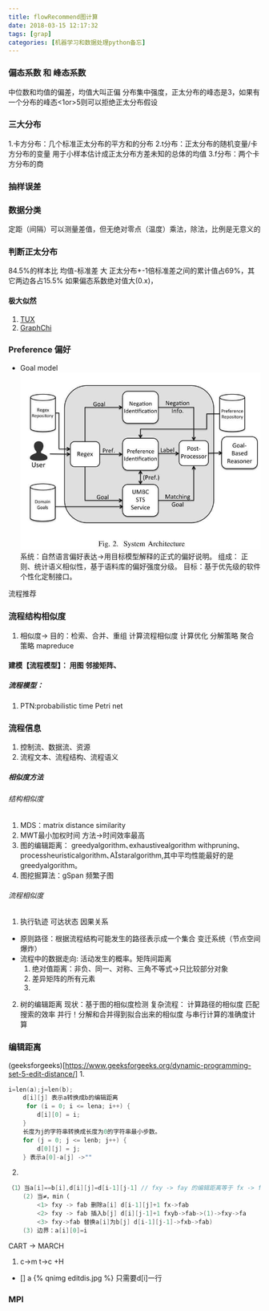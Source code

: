 ```yaml
---
title: flowRecommend图计算
date: 2018-03-15 12:17:32
tags: [grap]
categories: [机器学习和数据处理python备忘]
---
```


### 偏态系数 和 峰态系数
中位数和均值的偏差，均值大叫正偏
分布集中强度，正太分布的峰态是3，如果有一个分布的峰态<1or>5则可以拒绝正太分布假设

### 三大分布
1.卡方分布：几个标准正太分布的平方和的分布
2.t分布：正太分布的随机变量/卡方分布的变量 用于小样本估计成正太分布方差未知的总体的均值
3.f分布：两个卡方分布的商

### 抽样误差

### 数据分类
定距（间隔）可以测量差值，但无绝对零点（温度）乘法，除法，比例是无意义的

### 判断正太分布
84.5%的样本比 均值-标准差 大
正太分布+-1倍标准差之间的累计值占69%，其它两边各占15.5%
如果偏态系数绝对值大(0.x)，

#### 极大似然


1. [TUX](https://www.msra.cn/zh-cn/news/features/tux2-20170410) 
2. [GraphChi](http://blog.sina.com.cn/s/blog_6de3aa8a0102wotb.html)

### Preference 偏好
- Goal model
![goalmodel](\images\goalmodel.jpg)
系统：自然语言偏好表达->用目标模型解释的正式的偏好说明。
组成： 正则、统计语义相似性，基于语料库的偏好强度分级。
目标：基于优先级的软件个性化定制接口。

流程推荐
### 流程结构相似度
1. 相似度-> 目的：检索、合并、重组
计算流程相似度 计算优化
分解策略 聚合策略 mapreduce 
#### 建模【流程模型】： 用图 邻接矩阵、
##### 流程模型： 
1. PTN:probabilistic time Petri net

### 流程信息
1. 控制流、数据流、资源
2. 流程文本、流程结构、流程语义

##### 相似度方法
###### 结构相似度
1. MDS：matrix distance similarity
2. MWT最小加权时间 方法->时间效率最高
1. 图的编辑距离： greedyalgorithm､exhaustivealgorithm withpruning､processheuristicalgorithm､Astaralgorithm,其中平均性能最好的是 greedyalgorithm｡
3. 图挖掘算法：gSpan 频繁子图

###### 流程相似度
1. 执行轨迹 可达状态 因果关系
- 原则路径：根据流程结构可能发生的路径表示成一个集合 变迁系统（节点空间爆炸）
- 流程中的数据走向: 活动发生的概率。矩阵间距离
	1. 绝对值距离：非负、同一、对称、三角不等式->只比较部分对象
	2. 差异矩阵的所有元素
	3. 

2. 树的编辑距离
现状：基于图的相似度检测
复杂流程：
计算路径的相似度 匹配搜索的效率
并行！分解和合并得到拟合出来的相似度 
与串行计算的准确度计算

### 编辑距离
(geeksforgeeks)[https://www.geeksforgeeks.org/dynamic-programming-set-5-edit-distance/]
1. 
```c
i=len(a);j=len(b);
	d[i][j] 表示a转换成b的编辑距离
	 for (i = 0; i <= lena; i++) {
        d[i][0] = i;
    }
    长度为j的字符串转换成长度为0的字符串最小步数。
	for (j = 0; j <= lenb; j++) {
        d[0][j] = j;
    } 表示a[0]-a[j] ->"" 
```
2. 
```c
（1）当a[i]==b[i],d[i][j]=d[i-1][j-1] // fxy -> fay 的编辑距离等于 fx -> fa 
	(2) 当≠，min（
		<1> fxy -> fab 删除a[i] d[i-1][j]+1 fx->fab
		<2> fxy -> fab 插入b[j] d[i][j-1]+1 fxyb->fab->(1)->fxy->fa
		<3> fxy->fab 替换a[i]为b[j] d[i-1][j-1]->fxb->fab)
	(3) 边界：a[i][0]=i
```
CART -> MARCH
1. c->m t->c +H
- [] a
{% qnimg editdis.jpg %}
只需要d[i]一行


### MPI
